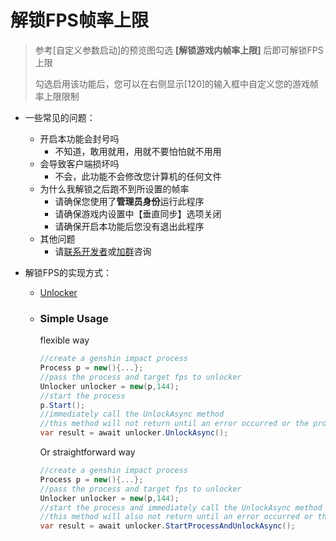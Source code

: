 # 解锁FPS帧率上限

> 参考[自定义参数启动]的预览图勾选 **[解锁游戏内帧率上限]** 后即可解锁FPS上限
>
> 勾选启用该功能后，您可以在右侧显示[120]的输入框中自定义您的游戏帧率上限限制

- 一些常见的问题：
  - 开启本功能会封号吗
    - 不知道，敢用就用，用就不要怕怕就不用用
  - 会导致客户端损坏吗
    - 不会，此功能不会修改您计算机的任何文件
  - 为什么我解锁之后跑不到所设置的帧率
    - 请确保您使用了**管理员身份**运行此程序
    - 请确保游戏内设置中【垂直同步】选项关闭
    - 请确保开启本功能后您没有退出此程序
  - 其他问题
    - 请[联系开发者](https://github.com/DawnFz/Genshin.Launcher.Plus/issues/new)或[加群](https://jq.qq.com/?_wv=1027&k=JXvpjEyR)咨询



- 解锁FPS的实现方式：

  - [Unlocker](https://github.com/DGP-Studio/Unlocker)

  - ### Simple Usage

    flexible way
    ```c#
    //create a genshin impact process
    Process p = new(){...};
    //pass the process and target fps to unlocker
    Unlocker unlocker = new(p,144);
    //start the process
    p.Start();
    //immediately call the UnlockAsync method
    //this method will not return until an error occurred or the process has exited
    var result = await unlocker.UnlockAsync();
    ```

    Or straightforward way
    ```c#
    //create a genshin impact process
    Process p = new(){...};
    //pass the process and target fps to unlocker
    Unlocker unlocker = new(p,144);
    //start the process and immediately call the UnlockAsync method
    //this method will also not return until an error occurred or the process has exited
    var result = await unlocker.StartProcessAndUnlockAsync();
    ```
